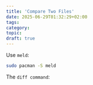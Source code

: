```yaml
---
title: 'Compare Two Files'
date: 2025-06-29T01:32:29+02:00
tags:
category:
topic:
draft: true
---
```


<!--more-->


Use `meld`:

```bash
sudo pacman -S meld
```




The `diff command`:
